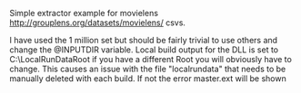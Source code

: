 Simple extractor example for movielens http://grouplens.org/datasets/movielens/ csvs.

I have used the 1 million set but should be fairly trivial to use others and change the @INPUTDIR variable.
Local build output for the DLL is set to C:\LocalRunDataRoot if you have a different Root you will obviously have to change.
This causes an issue with the file "localrundata" that needs to be manually deleted with each build.
If not the error master.ext will be shown
